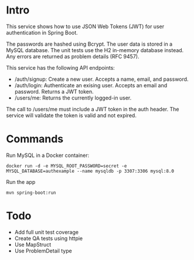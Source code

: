 
# Intro

This service shows how to use JSON Web Tokens (JWT) for user authentication in Spring Boot.

The passwords are hashed using Bcrypt.
The user data is stored in a MySQL database. The unit tests use the H2 in-memory database instead.
Any errors are returned as problem details (RFC 9457).

This service has the following API endpoints:
- /auth/signup: Create a new user. Accepts a name, email, and password. 
- /auth/login: Authenticate an exising user. Accepts an email and password. Returns a JWT token.
- /users/me: Returns the currently logged-in user.

The call to /users/me must include a JWT token in the auth header. The service will validate the token is valid and 
not expired.

# Commands 

Run MySQL in a Docker container: 

``` shell
docker run -d -e MYSQL_ROOT_PASSWORD=secret -e MYSQL_DATABASE=authexample --name mysqldb -p 3307:3306 mysql:8.0
```

Run the app
```shell
mvn spring-boot:run

```
# Todo

- Add full unit test coverage 
- Create QA tests using httpie 
- Use MapStruct 
- Use ProblemDetail type

